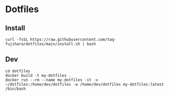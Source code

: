 # Dotfiles

## Install

```shell
curl -fsSL https://raw.githubusercontent.com/taq-fujihara/dotfiles/main/install.sh | bash
```

## Dev

```shell
cd dotfiles
docker build -t my-dotfiles .
docker run --rm --name my-dotfiles -it -v ~/dotfiles:/home/dev/dotfiles -w /home/dev/dotfiles my-dotfiles:latest /bin/bash
```
